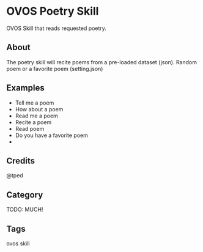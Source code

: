 # OVOS Poetry Skill

OVOS Skill that reads requested poetry.  

## About

The poetry skill will recite poems from a pre-loaded dataset (json). Random poem or a favorite poem (setting.json)

## Examples

- Tell me a poem
- How about a poem
- Read me a poem
- Recite a poem
- Read poem
- Do you have a favorite poem
- 
## Credits

@tped

## Category

TODO:  MUCH!

## Tags

ovos skill
